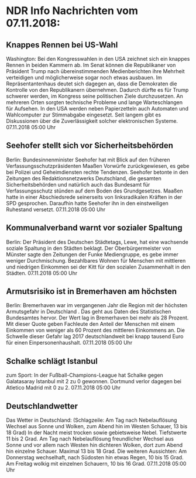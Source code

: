 # NDR Info Nachrichten vom 07.11.2018:


## Knappes Rennen bei US-Wahl
Washington: Bei den Kongresswahlen in den USA zeichnet sich ein knappes Rennen in beiden Kammern ab. Im Senat können die Republikaner von Präsident Trump nach übereinstimmenden Medienberichten ihre Mehrheit verteidigen und möglicherweise sogar noch etwas ausbauen. Im Repräsentantenhaus deutet sich dagegen an, dass die Demokraten die Kontrolle von den Republikanern übernehmen. Dadurch dürfte es für Trump schwerer werden, im Kongress seine politischen Ziele durchzusetzen. An mehreren Orten sorgten technische Probleme und lange Warteschlangen für Aufsehen. In den USA werden neben Papierzetteln auch Automaten und Wahlcomputer zur Stimmabgabe eingesetzt. Seit langem gibt es Diskussionen über die Zuverlässigkeit solcher elektronischen Systeme. 07.11.2018 05:00 Uhr 

## Seehofer stellt sich vor Sicherheitsbehörden
Berlin: Bundesinnenminister Seehofer hat mit Blick auf den früheren Verfassungsschutzpräsidenten Maaßen Vorwürfe zurückgewiesen, es gebe bei Polizei und Geheimdiensten rechte Tendenzen. Seehofer betonte in den Zeitungen des Redaktionsnetzwerks Deutschland, die gesamten Sicherheitsbehörden und natürlich auch das Bundesamt für Verfassungsschutz stünden auf dem Boden des Grundgesetzes. Maaßen hatte in einer Abschiedsrede seinerseits von linksradikalen Kräften in der SPD gesprochen. Daraufhin hatte Seehofer ihn in den einstweiligen Ruhestand versetzt. 07.11.2018 05:00 Uhr 

## Kommunalverband warnt vor sozialer Spaltung
Berlin: Der Präsident des Deutschen Städtetags, Lewe, hat eine wachsende soziale Spaltung in den Städten beklagt. Der Oberbürgermeister von Münster sagte den Zeitungen der Funke Mediengruppe, es gebe immer weniger Durchmischung. Bezahlbares Wohnen für Menschen mit mittleren und niedrigen Einkommen sei der Kitt für den sozialen Zusammenhalt in den Städten. 07.11.2018 05:00 Uhr 

## Armutsrisiko ist in Bremerhaven am höchsten
Berlin: Bremerhaven war im vergangenen Jahr die Region mit der höchsten Armutsgefahr in Deutschland . Das geht aus Daten des Statistischen Bundesamtes hervor. Der Wert lag in Bremerhaven bei mehr als 28 Prozent. Mit dieser Quote geben Fachleute den Anteil der Menschen mit einem Einkommen von weniger als 60 Prozent des mittleren Einkommens an. Die Schwelle dieser Gefahr lag 2017 deutschlandweit bei knapp tausend Euro für einen Einpersonenhaushalt. 07.11.2018 05:00 Uhr 

## Schalke schlägt Istanbul
zum Sport: In der Fußball-Champions-League hat Schalke gegen Galatasaray Istanbul mit 2 zu 0 gewonnen. Dortmund verlor dagegen bei Atletico Madrid mit 0 zu 2. 07.11.2018 05:00 Uhr 

## Deutschlandwetter
Das Wetter in Deutschland:
(Schlagzeile: Am Tag nach Nebelauflösung Wechsel aus Sonne und Wolken, zum Abend hin im Westen Schauer, 13 bis 18 Grad) In der Nacht meist trocken sowie gebietsweise Nebel. Tiefstwerte 11 bis 2 Grad. Am Tag nach Nebelauflösung freundlicher Wechsel aus Sonne und vor allem nach Westen hin dichteren Wolken, dort zum Abend hin einzelne Schauer. Maximal 13 bis 18 Grad. Die weiteren Aussichten: Am Donnerstag wechselhaft, nach Südosten hin etwas Regen, 10 bis 15 Grad. Am Freitag wolkig mit einzelnen Schauern, 10 bis 16 Grad. 07.11.2018 05:00 Uhr 

